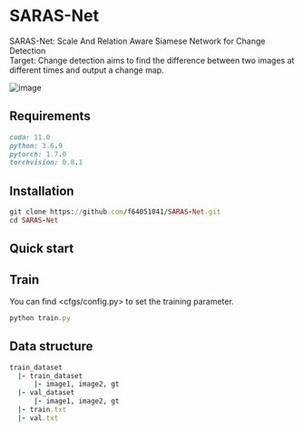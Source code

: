# SARAS-Net
SARAS-Net: Scale And Relation Aware Siamese Network for Change Detection  
Target: Change detection aims to find the difference between two images at different times and output a change map.

![image](https://github.com/f64051041/SARAS-Net/blob/main/image/model.jpg)


## Requirements
```ruby
cuda: 11.0  
python: 3.6.9  
pytorch: 1.7.0  
torchvision: 0.8.1 
```
## Installation
```ruby
git clone https://github.com/f64051041/SARAS-Net.git  
cd SARAS-Net  
```

## Quick start

## Train
You can find <cfgs/config.py> to set the training parameter.
```ruby
python train.py
```

## Data structure
```ruby
train_dataset  
  |- train_dataset 
      |- image1, image2, gt  
  |- val_dataset  
      |- image1, image2, gt  
  |- train.txt
  |- val.txt
```

